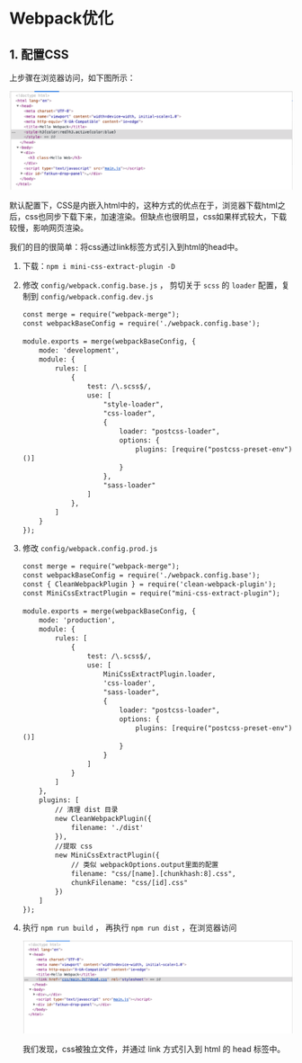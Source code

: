 # Webpack优化

## 1. 配置CSS

上步骤在浏览器访问，如下图所示：

![](../images/extract-css-01.png)

默认配置下，CSS是内嵌入html中的，这种方式的优点在于，浏览器下载html之后，css也同步下载下来，加速渲染。但缺点也很明显，css如果样式较大，下载较慢，影响网页渲染。

我们的目的很简单：将css通过link标签方式引入到html的head中。

1. 下载：`npm i mini-css-extract-plugin -D`

2. 修改 `config/webpack.config.base.js` ， 剪切关于 `scss` 的 `loader` 配置，复制到 `config/webpack.config.dev.js`

   ```
   const merge = require("webpack-merge");
   const webpackBaseConfig = require('./webpack.config.base');
   
   module.exports = merge(webpackBaseConfig, {
       mode: 'development',
       module: {
           rules: [
               {
                   test: /\.scss$/,
                   use: [
                       "style-loader",
                       "css-loader",
                       {
                           loader: "postcss-loader",
                           options: {
                               plugins: [require("postcss-preset-env")()]
                           }
                       },
                       "sass-loader"
                   ]
               },
           ]
       }
   });
   ```

   

3. 修改 `config/webpack.config.prod.js`

   ```
   const merge = require("webpack-merge");
   const webpackBaseConfig = require('./webpack.config.base');
   const { CleanWebpackPlugin } = require('clean-webpack-plugin');
   const MiniCssExtractPlugin = require("mini-css-extract-plugin");
   
   module.exports = merge(webpackBaseConfig, {
       mode: 'production',
       module: {
           rules: [
               {
                   test: /\.scss$/,
                   use: [
                       MiniCssExtractPlugin.loader,
                       'css-loader',
                       "sass-loader",
                       {
                           loader: "postcss-loader",
                           options: {
                               plugins: [require("postcss-preset-env")()]
                           }
                       }
                   ]
               }
           ]
       },
       plugins: [
           // 清理 dist 目录
           new CleanWebpackPlugin({
               filename: './dist'
           }),
           //提取 css
           new MiniCssExtractPlugin({
               // 类似 webpackOptions.output里面的配置
               filename: "css/[name].[chunkhash:8].css",
               chunkFilename: "css/[id].css"
           })
       ]
   });
   ```

4. 执行 `npm run build` ， 再执行 `npm run dist` ，在浏览器访问

   ![](../images/extract-css-02.png)

   我们发现，css被独立文件，并通过 link 方式引入到 html 的 head 标签中。

